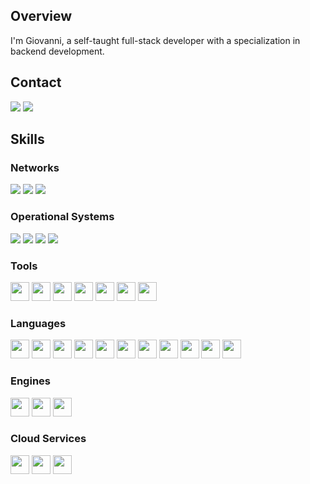 <h2>Overview</h2>

I'm Giovanni, a self-taught full-stack developer with a specialization in backend development.

<h2>Contact</h2>

<a href="mailto:"><img src="https://img.shields.io/badge/proton_mail-black?style=for-the-badge&logo=protonmail&logoColor=white&labelColor=%236D4AFF"></a>
<a href="https://www.linkedin.com/in/"><img src="https://img.shields.io/badge/linkedin-black?style=for-the-badge&logo=linkedin&logoColor=black"></a>

<h2>Skills</h2>

<h3>Networks</h3>

<a href="https://www.torproject.org/"><img src="https://img.shields.io/badge/tor-black?style=for-the-badge&logo=torproject&logoColor=white&labelColor=%237D4698"></a>
<a href="https://mullvad.net/"><img src="https://img.shields.io/badge/mullvad_vpn-black?style=for-the-badge&logo=mullvad&logoColor=white&labelColor=%23294D73"></a>
<a href="https://www.zerotier.com/"><img src="https://img.shields.io/badge/zerotier-black?style=for-the-badge&logo=zerotier&logoColor=white&labelColor=%23FFB441"></a>

<h3>Operational Systems</h3>

<a href="https://tails.net/"><img src="https://img.shields.io/badge/tails-black?style=for-the-badge&logo=tails&logoColor=white&labelColor=%2356347C"></a>
<a href="https://archlinux.org/"><img src="https://img.shields.io/badge/arch_linux-black?style=for-the-badge&logo=archlinux&logoColor=white&labelColor=%231793D1"></a>
<a href="https://qubes-os.org/"><img src="https://img.shields.io/badge/qubesos-black?style=for-the-badge&logo=qubesos&logoColor=white&labelColor=%233874D8"></a>
<a href="https://grapheneos.org/"><img src="https://img.shields.io/badge/grapheneos-black?style=for-the-badge&logo=grapheneos&logoColor=white&labelColor=%230053A3"></a>

<h3>Tools</h3>

<div>
  <a href="https://www.android.com/"><img width="30" src="https://cdn.jsdelivr.net/gh/devicons/devicon@latest/icons/android/android-plain.svg" /></a>
  <a href="https://developer.android.com/studio"><img width="30" src="https://cdn.jsdelivr.net/gh/devicons/devicon@latest/icons/androidstudio/androidstudio-original.svg" /></a>
  <a href="https://www.docker.com/"><img width="30" src="https://cdn.jsdelivr.net/gh/devicons/devicon@latest/icons/docker/docker-original.svg" /></a>
  <a href="https://www.mozilla.org/firefox/new/"><img width="30" src="https://cdn.jsdelivr.net/gh/devicons/devicon@latest/icons/firefox/firefox-original.svg" /></a>
  <a href="https://git-scm.com/"><img width="30" src="https://cdn.jsdelivr.net/gh/devicons/devicon@latest/icons/git/git-original.svg" /></a>
  <a href="https://www.linux.org/"><img width="30" src="https://cdn.jsdelivr.net/gh/devicons/devicon@latest/icons/linux/linux-original.svg" /></a>
  <a href="https://vscodium.com/"><img width="30" src="https://cdn.jsdelivr.net/gh/devicons/devicon@latest/icons/vscode/vscode-original.svg" /></a>
</div>

<h3>Languages</h3>

<div>
  <a href="https://www.iso.org/standard/82075.html"><img width="30" src="https://cdn.jsdelivr.net/gh/devicons/devicon@latest/icons/c/c-original.svg" /></a>
  <a href="https://isocpp.org/"><img width="30" src="https://cdn.jsdelivr.net/gh/devicons/devicon@latest/icons/cplusplus/cplusplus-original.svg" /></a>
  <a href="https://learn.microsoft.com/dotnet/csharp/"><img width="30" src="https://cdn.jsdelivr.net/gh/devicons/devicon@latest/icons/csharp/csharp-original.svg" /></a>
  <a href="https://www.w3.org/TR/CSS/"><img width="30" src="https://cdn.jsdelivr.net/gh/devicons/devicon@latest/icons/css3/css3-original.svg" /></a>
  <a href="https://html.spec.whatwg.org/"><img width="30" src="https://cdn.jsdelivr.net/gh/devicons/devicon@latest/icons/html5/html5-original.svg" /></a>
  <a href="https://www.oracle.com/java/"><img width="30" src="https://cdn.jsdelivr.net/gh/devicons/devicon@latest/icons/java/java-original.svg" /></a>
  <a href="https://developer.mozilla.org/docs/Web/JavaScript"><img width="30" src="https://cdn.jsdelivr.net/gh/devicons/devicon@latest/icons/javascript/javascript-original.svg" /></a>
  <a href="https://www.php.net/"><img width="30" src="https://cdn.jsdelivr.net/gh/devicons/devicon@latest/icons/php/php-original.svg" /></a>
  <a href="https://www.python.org/"><img width="30" src="https://cdn.jsdelivr.net/gh/devicons/devicon@latest/icons/python/python-original.svg" /></a>
  <a href="https://www.rust-lang.org/"><img width="30" src="https://cdn.jsdelivr.net/gh/devicons/devicon@latest/icons/rust/rust-original.svg" /></a>
  <a href="https://www.typescriptlang.org/"><img width="30" src="https://cdn.jsdelivr.net/gh/devicons/devicon@latest/icons/typescript/typescript-original.svg" /></a>
</div>

<h3>Engines</h3>

<div>
  <a href="https://godotengine.org/"><img width="30" src="https://cdn.jsdelivr.net/gh/devicons/devicon@latest/icons/godot/godot-original.svg" /></a>
  <a href="https://unity.com/"><img width="30" src="https://cdn.jsdelivr.net/gh/devicons/devicon@latest/icons/unity/unity-original.svg" /></a>
  <a href="https://www.unrealengine.com/"><img width="30" src="https://cdn.jsdelivr.net/gh/devicons/devicon@latest/icons/unrealengine/unrealengine-original.svg" /></a>
</div>

<h3>Cloud Services</h3>

<div>
  <a href="https://aws.amazon.com/"><img width="30" src="https://cdn.jsdelivr.net/gh/devicons/devicon@latest/icons/amazonwebservices/amazonwebservices-original-wordmark.svg" /></a>
  <a href="https://cloud.google.com/"><img width="30" src="https://cdn.jsdelivr.net/gh/devicons/devicon@latest/icons/googlecloud/googlecloud-original.svg" /></a>
  <a href="https://www.cloudflare.com/"><img width="30" src="https://cdn.jsdelivr.net/gh/devicons/devicon@latest/icons/cloudflare/cloudflare-original.svg" /></a>
</div>

